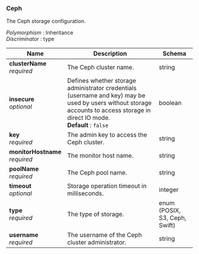 
<a name="ceph"></a>
### Ceph
The Ceph storage configuration.

*Polymorphism* : Inheritance  
*Discriminator* : type


|Name|Description|Schema|
|---|---|---|
|**clusterName**  <br>*required*|The Ceph cluster name.|string|
|**insecure**  <br>*optional*|Defines whether storage administrator credentials (username and key) may be used by users without storage accounts to access storage in direct IO mode.  <br>**Default** : `false`|boolean|
|**key**  <br>*required*|The admin key to access the Ceph cluster.|string|
|**monitorHostname**  <br>*required*|The monitor host name.|string|
|**poolName**  <br>*required*|The Ceph pool name.|string|
|**timeout**  <br>*optional*|Storage operation timeout in milliseconds.|integer|
|**type**  <br>*required*|The type of storage.|enum (POSIX, S3, Ceph, Swift)|
|**username**  <br>*required*|The username of the Ceph cluster administrator.|string|



